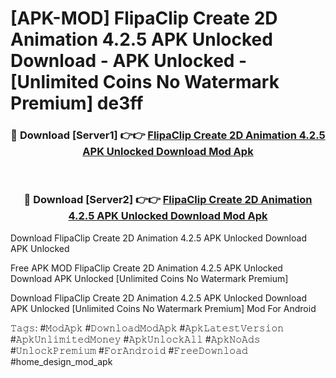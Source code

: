 # [APK-MOD] FlipaClip Create 2D Animation 4.2.5 APK Unlocked Download - APK Unlocked - [Unlimited Coins No Watermark Premium] de3ff



<div align="center">
<h3>🔴 Download [Server1] 👉👉 <a href="https://momento.my/?title=FlipaClip_Create_2D_Animation_4.2.5_APK_Unlocked_Download">FlipaClip Create 2D Animation 4.2.5 APK Unlocked Download Mod Apk</a></h3><br>

<h3>🔴 Download [Server2] 👉👉 <a href="https://momento.my/?title=FlipaClip_Create_2D_Animation_4.2.5_APK_Unlocked_Download">FlipaClip Create 2D Animation 4.2.5 APK Unlocked Download Mod Apk</a></h3>
</div>



Download FlipaClip Create 2D Animation 4.2.5 APK Unlocked Download APK Unlocked

Free APK MOD FlipaClip Create 2D Animation 4.2.5 APK Unlocked Download APK Unlocked [Unlimited Coins No Watermark Premium]

Download FlipaClip Create 2D Animation 4.2.5 APK Unlocked Download APK Unlocked [Unlimited Coins No Watermark Premium] Mod For Android

𝚃𝚊𝚐𝚜: #𝙼𝚘𝚍𝙰𝚙𝚔 #𝙳𝚘𝚠𝚗𝚕𝚘𝚊𝚍𝙼𝚘𝚍𝙰𝚙𝚔 #𝙰𝚙𝚔𝙻𝚊𝚝𝚎𝚜𝚝𝚅𝚎𝚛𝚜𝚒𝚘𝚗 #𝙰𝚙𝚔𝚄𝚗𝚕𝚒𝚖𝚒𝚝𝚎𝚍𝙼𝚘𝚗𝚎𝚢 #𝙰𝚙𝚔𝚄𝚗𝚕𝚘𝚌𝚔𝙰𝚕𝚕 #𝙰𝚙𝚔𝙽𝚘𝙰𝚍𝚜 #𝚄𝚗𝚕𝚘𝚌𝚔𝙿𝚛𝚎𝚖𝚒𝚞𝚖 #𝙵𝚘𝚛𝙰𝚗𝚍𝚛𝚘𝚒𝚍 #𝙵𝚛𝚎𝚎𝙳𝚘𝚠𝚗𝚕𝚘𝚊𝚍 #home_design_mod_apk
